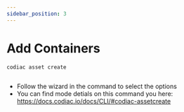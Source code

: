 ```yaml
---
sidebar_position: 3
---
```


# Add Containers

```
codiac asset create
 
```
  - Follow the wizard in the command to select the options
  - You can find mode detials on this command you here: https://docs.codiac.io/docs/CLI/#codiac-assetcreate
